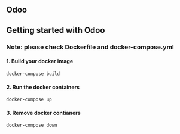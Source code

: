 Odoo
----


Getting started with Odoo
-------------------------

### Note: please check Dockerfile and docker-compose.yml


#### 1. Build your docker image 
```
docker-compose build
```

#### 2. Run the docker containers 
```
docker-compose up
```

#### 3. Remove docker contianers 
```
docker-compose down
```